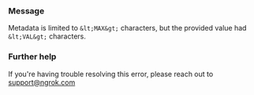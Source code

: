 
### Message
Metadata is limited to `&lt;MAX&gt;` characters, but the provided value had `&lt;VAL&gt;` characters.

### Further help
If you're having trouble resolving this error, please reach out to [support@ngrok.com](mailto:support@ngrok.com?subject=Help%20with%20ERR_NGROK_1946)

